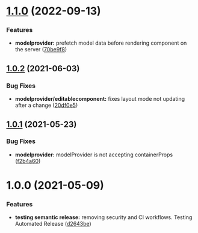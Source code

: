 # [1.1.0](https://github.com/mavicellc/aem-vue-editable-components/compare/v1.0.2...v1.1.0) (2022-09-13)


### Features

* **modelprovider:** prefetch model data before rendering component on the server ([70be9f8](https://github.com/mavicellc/aem-vue-editable-components/commit/70be9f8c9d5ec5c4ac6a5f99f01dac97d6658311))

## [1.0.2](https://github.com/mavicellc/aem-vue-editable-components/compare/v1.0.1...v1.0.2) (2021-06-03)


### Bug Fixes

* **modelprovider/editablecomponent:** fixes layout mode not updating after a change ([20df0e5](https://github.com/mavicellc/aem-vue-editable-components/commit/20df0e512aca8590e4b9a5fa6023efaa5340e476))

## [1.0.1](https://github.com/mavicellc/aem-vue-editable-components/compare/v1.0.0...v1.0.1) (2021-05-23)


### Bug Fixes

* **modelprovider:** modelProvider is not accepting containerProps ([f2b4a60](https://github.com/mavicellc/aem-vue-editable-components/commit/f2b4a60696209e7549443cae39c55771dfbbace2))

# 1.0.0 (2021-05-09)


### Features

* **testing semantic release:** removing security and CI workflows. Testing Automated Release ([d2643be](https://github.com/mavicellc/aem-vue-editable-components/commit/d2643be627db119fc269293438571f08be2d0f77))
